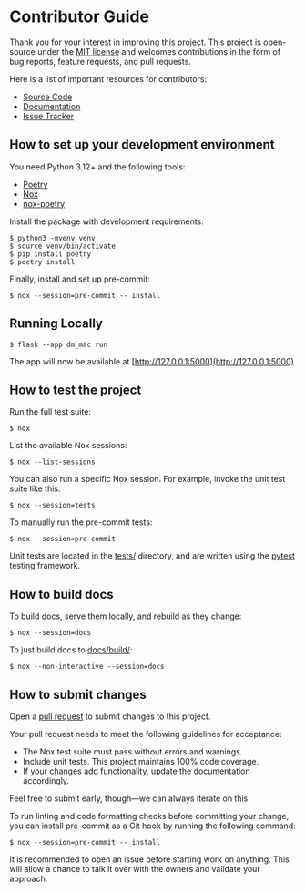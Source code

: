 # Contributor Guide

Thank you for your interest in improving this project.
This project is open-source under the [MIT license](https://opensource.org/licenses/MIT) and
welcomes contributions in the form of bug reports, feature requests, and pull requests.

Here is a list of important resources for contributors:

- [Source Code](https://github.com/jantman/machine_access_control)
- [Documentation](https://github.com/jantman/machine_access_control)
- [Issue Tracker](https://github.com/jantman/machine_access_control/issues)

## How to set up your development environment

You need Python 3.12+ and the following tools:

- [Poetry](https://python-poetry.org/)
- [Nox](https://nox.thea.codes/)
- [nox-poetry](https://nox-poetry.readthedocs.io/)

Install the package with development requirements:

```console
$ python3 -mvenv venv
$ source venv/bin/activate
$ pip install poetry
$ poetry install
```

Finally, install and set up pre-commit:

```console
$ nox --session=pre-commit -- install
```

## Running Locally

```console
$ flask --app dm_mac run
```

The app will now be available at [http://127.0.0.1:5000](http://127.0.0.1:5000)

## How to test the project

Run the full test suite:

```console
$ nox
```

List the available Nox sessions:

```console
$ nox --list-sessions
```

You can also run a specific Nox session.
For example, invoke the unit test suite like this:

```console
$ nox --session=tests
```

To manually run the pre-commit tests:

```console
$ nox --session=pre-commit
```

Unit tests are located in the [tests/](tests/) directory,
and are written using the [pytest](https://pytest.readthedocs.io/) testing framework.

## How to build docs

To build docs, serve them locally, and rebuild as they change:

```console
$ nox --session=docs
```

To just build docs to [docs/build/](docs/build/):

```console
$ nox --non-interactive --session=docs
```

## How to submit changes

Open a [pull request](https://github.com/jantman/machine_access_control/pulls) to submit changes to this project.

Your pull request needs to meet the following guidelines for acceptance:

- The Nox test suite must pass without errors and warnings.
- Include unit tests. This project maintains 100% code coverage.
- If your changes add functionality, update the documentation accordingly.

Feel free to submit early, though—we can always iterate on this.

To run linting and code formatting checks before committing your change, you can install pre-commit as a Git hook by running the following command:

```console
$ nox --session=pre-commit -- install
```

It is recommended to open an issue before starting work on anything.
This will allow a chance to talk it over with the owners and validate your approach.
